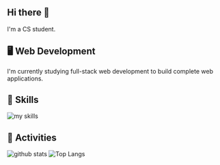 ## Hi there 👋
I'm a CS student.

## 🖥️ Web Development
I'm currently studying full-stack web development to build complete web applications.

## 🌱 Skills
<img alt="my skills" src="https://skillicons.dev/icons?theme=dark&perline=7&i=html,css,js,typescript,react,next,php,laravel,python" />

## 💪 Activities
<img alt="github stats" src="https://github-readme-stats-clone-flame.vercel.app/api/top-langs/?username=Aoi3u&layout=compact&exclude_repo=github-readme-stats" /> <img alt="Top Langs" src="https://github-readme-stats-clone-flame.vercel.app/api?username=Aoi3u&layout=compact" />

<!--
**Aoi3u/Aoi3u** is a ✨ _special_ ✨ repository because its `README.md` (this file) appears on your GitHub profile.

Here are some ideas to get you started:

<!--I am currently learning the basics of web development, focusing on both front-end and back-end fundamentals. <br> 
- 🔭 I’m currently working on ...
- 🌱 I’m currently learning 
- 👯 I’m looking to collaborate on ...
- 🤔 I’m looking for help with ...
- 💬 Ask me about ...
- 📫 How to reach me: ...
- 😄 Pronouns: ...
- ⚡ Fun fact: ...
-->

